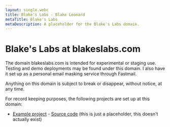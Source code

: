 ```yaml
---
layout: single.webc
title: Blake's Labs - Blake Leonard
metaTitle: Blake's Labs
metaDescription: A placeholder for the Blake's Labs domain.
---
```

# Blake's Labs at blakeslabs.com
The domain blakeslabs.com is intended for experimental or staging use. Testing and demo deployments may be found under this domain. I also have it set up as a personal email masking service through Fastmail.

Anything on this domain is subject to break or disappear, without notice, at any time.

For record keeping purposes, the following projects are set up at this domain:
* [Example project](https://example.blakeslabs.com) - [Source code](https://source.blakes.dev/null/example) (this is just a placeholder, this doesn't actually exist)